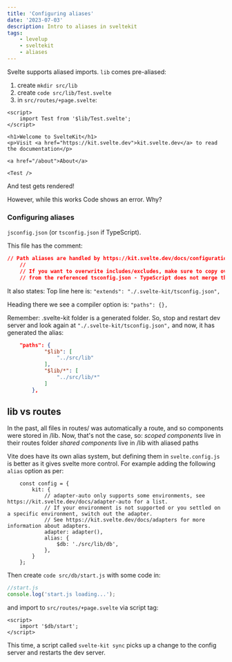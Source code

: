 ```yaml
---
title: 'Configuring aliases'
date: '2023-07-03'
description: Intro to aliases in sveltekit
tags:
    - levelup
    - sveltekit
    - aliases
---
```


Svelte supports aliased imports.
`lib` comes pre-aliased:

1. create `mkdir src/lib`
2. create `code src/lib/Test.svelte`
3. in `src/routes/+page.svelte`:

```svelte
<script>
	import Test from '$lib/Test.svelte';
</script>

<h1>Welcome to SvelteKit</h1>
<p>Visit <a href="https://kit.svelte.dev">kit.svelte.dev</a> to read the documentation</p>

<a href="/about">About</a>

<Test />
```

And test gets rendered!

However, while this works Code shows an error. Why?

### Configuring aliases

`jsconfig.json` (or `tsconfig.json` if TypeScript).

This file has the comment:

```json
// Path aliases are handled by https://kit.svelte.dev/docs/configuration#alias and https://kit.svelte.dev/docs/configuration#files
	//
	// If you want to overwrite includes/excludes, make sure to copy over the relevant includes/excludes
	// from the referenced tsconfig.json - TypeScript does not merge them
```

It also states:
Top line here is: `"extends": "./.svelte-kit/tsconfig.json",`

Heading there we see a compiler option is: `"paths": {},`

Remember: .svelte-kit folder is a generated folder. So, stop and restart dev server and look again at `"./.svelte-kit/tsconfig.json",` and now, it has generated the alias:

```json
	"paths": {
			"$lib": [
				"../src/lib"
			],
			"$lib/*": [
				"../src/lib/*"
			]
		},
```

## lib vs routes

In the past, all files in routes/ was automatically a route, and so components were stored in /lib. Now, that's not the case, so:
_scoped components_ live in their routes folder
_shared components_ live in /lib with aliased paths

Vite does have its own alias system, but defining them in `svelte.config.js` is better as it gives svelte more control. For example adding the following `alias` option as per:

```svelte
	const config = {
		kit: {
			// adapter-auto only supports some environments, see https://kit.svelte.dev/docs/adapter-auto for a list.
			// If your environment is not supported or you settled on a specific environment, switch out the adapter.
			// See https://kit.svelte.dev/docs/adapters for more information about adapters.
			adapter: adapter(),
			alias: {
				$db: './src/lib/db',
			},
		}
	};
```

Then create `code src/db/start.js` with some code in:

```javascript
//start.js
console.log('start.js loading...');
```

and import to `src/routes/+page.svelte` via script tag:

```svelte
<script>
	import '$db/start';
</script>
```

This time, a script called `svelte-kit sync` picks up a change to the config server and restarts the dev server.
